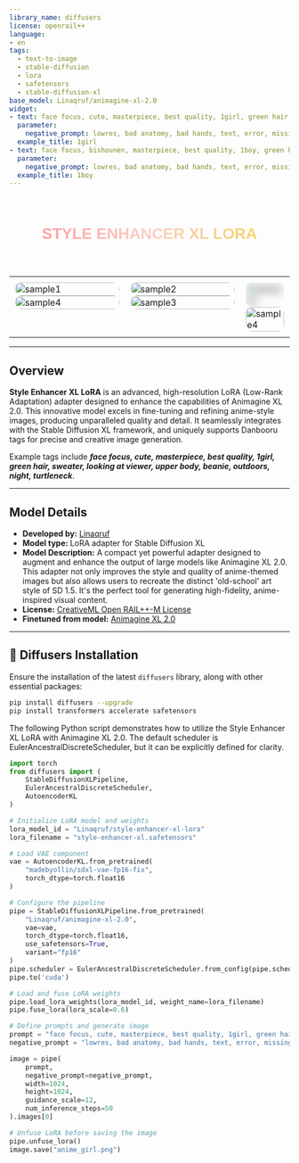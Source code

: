 ```yaml
---
library_name: diffusers
license: openrail++
language:
- en
tags:
  - text-to-image
  - stable-diffusion
  - lora
  - safetensors
  - stable-diffusion-xl
base_model: Linaqruf/animagine-xl-2.0
widget:
- text: face focus, cute, masterpiece, best quality, 1girl, green hair, sweater, looking at viewer, upper body, beanie, outdoors, night, turtleneck
  parameter:
    negative_prompt: lowres, bad anatomy, bad hands, text, error, missing fingers, extra digit, fewer digits, cropped, worst quality, low quality, normal quality, jpeg artifacts, signature, watermark, username, blurry
  example_title: 1girl
- text: face focus, bishounen, masterpiece, best quality, 1boy, green hair, sweater, looking at viewer, upper body, beanie, outdoors, night, turtleneck
  parameter:
    negative_prompt: lowres, bad anatomy, bad hands, text, error, missing fingers, extra digit, fewer digits, cropped, worst quality, low quality, normal quality, jpeg artifacts, signature, watermark, username, blurry
  example_title: 1boy
---
```


<style>
  .title-container {
    display: flex;
    flex-direction: column; /* Allow vertical stacking of title and subtitle */
    justify-content: center;
    align-items: center;
    height: 100vh;
    background-color: #f5f5f5;
  }

  .title {
    font-size: 2em;
    text-align: center;
    color: #333;
    font-family: 'Verdana', sans-serif;
    text-transform: uppercase;
    padding: 1em;
    box-shadow: 0px 0px 0px rgba(0,0,0,0.1);
  }
  
  .title span {
    background: -webkit-linear-gradient(45deg, #ff9a9e, #fad0c4, #f6d365);
    -webkit-background-clip: text;
    -webkit-text-fill-color: transparent;
  }
  
  .custom-table {
    table-layout: fixed;
    width: 100%;
    border-collapse: collapse;
    margin-top: 2em;
  }

  .custom-table td {
    width: 50%;
    vertical-align: top;
    padding: 10px;
    box-shadow: 0px 0px 0px 0px rgba(0, 0, 0, 0.15);
  }

  .custom-image-container {
    position: relative;
    width: 100%;
    margin-bottom: 0em;
    overflow: hidden;
    border-radius: 10px;
    transition: transform .7s;
    /* Smooth transition for the container */
  }

  .custom-image-container:hover {
    transform: scale(1.05);
    /* Scale the container on hover */
  }

  .custom-image {
    width: 100%;
    height: auto;
    object-fit: cover;
    border-radius: 10px;
    transition: transform .7s;
    margin-bottom: 0em;
  }

  .nsfw-filter {
    filter: blur(8px); /* Apply a blur effect */
    transition: filter 0.3s ease; /* Smooth transition for the blur effect */
  }

  .custom-image-container:hover .nsfw-filter {
    filter: none; /* Remove the blur effect on hover */
  }
</style>

<h1 class="title">
  <span>Style Enhancer XL LoRA</span>
</h1>
<table class="custom-table">
  <tr>
    <td>
      <div class="custom-image-container">
        <img class="custom-image" src="https://cdn-uploads.huggingface.co/production/uploads/6365c8dbf31ef76df4042821/kMqCcN3CpMPHO1qyEgnGk.png" alt="sample1">
      </div>
      <div class="custom-image-container">
        <img class="custom-image" src="https://cdn-uploads.huggingface.co/production/uploads/6365c8dbf31ef76df4042821/pfLIDf7ZX6WJHgTlfqiQk.png" alt="sample4">
      </div>
    </td>
    <td>
      <div class="custom-image-container">
        <img class="custom-image" src="https://cdn-uploads.huggingface.co/production/uploads/6365c8dbf31ef76df4042821/s5ZCIaETb_eKijgbLbXwU.png" alt="sample2">
      </div>
      <div class="custom-image-container">
        <img class="custom-image" src="https://cdn-uploads.huggingface.co/production/uploads/6365c8dbf31ef76df4042821/qjC5jKExA_JE5BuQJ6-Ue.png" alt="sample3">
    </td>
    <td>
      <div class="custom-image-container">
        <img class="custom-image nsfw-filter" src="https://cdn-uploads.huggingface.co/production/uploads/6365c8dbf31ef76df4042821/1vvUY1qbgot5np4CPmORh.png" alt="sample1">
      </div>
      <div class="custom-image-container">
        <img class="custom-image" src="https://cdn-uploads.huggingface.co/production/uploads/6365c8dbf31ef76df4042821/7OQJdRKKpZponZiZ8cOre.png" alt="sample4">
      </div>
    </td>
  </tr>
</table>

<hr>

## Overview

**Style Enhancer XL LoRA** is an advanced, high-resolution LoRA (Low-Rank Adaptation) adapter designed to enhance the capabilities of Animagine XL 2.0. This innovative model excels in fine-tuning and refining anime-style images, producing unparalleled quality and detail. It seamlessly integrates with the Stable Diffusion XL framework, and uniquely supports Danbooru tags for precise and creative image generation.

Example tags include _**face focus, cute, masterpiece, best quality, 1girl, green hair, sweater, looking at viewer, upper body, beanie, outdoors, night, turtleneck**_.

<hr>

## Model Details

- **Developed by:** [Linaqruf](https://github.com/Linaqruf)
- **Model type:** LoRA adapter for Stable Diffusion XL
- **Model Description:** A compact yet powerful adapter designed to augment and enhance the output of large models like Animagine XL 2.0. This adapter not only improves the style and quality of anime-themed images but also allows users to recreate the distinct 'old-school' art style of SD 1.5. It's the perfect tool for generating high-fidelity, anime-inspired visual content.
- **License:** [CreativeML Open RAIL++-M License](https://huggingface.co/stabilityai/stable-diffusion-2/blob/main/LICENSE-MODEL)
- **Finetuned from model:** [Animagine XL 2.0](https://huggingface.co/Linaqruf/animagine-xl-2.0)

<hr>

## 🧨 Diffusers Installation

Ensure the installation of the latest `diffusers` library, along with other essential packages:

```bash
pip install diffusers --upgrade
pip install transformers accelerate safetensors
```

The following Python script demonstrates how to utilize the Style Enhancer XL LoRA with Animagine XL 2.0. The default scheduler is EulerAncestralDiscreteScheduler, but it can be explicitly defined for clarity.

```py
import torch
from diffusers import (
    StableDiffusionXLPipeline, 
    EulerAncestralDiscreteScheduler,
    AutoencoderKL
)

# Initialize LoRA model and weights
lora_model_id = "Linaqruf/style-enhancer-xl-lora"
lora_filename = "style-enhancer-xl.safetensors"

# Load VAE component
vae = AutoencoderKL.from_pretrained(
    "madebyollin/sdxl-vae-fp16-fix", 
    torch_dtype=torch.float16
)

# Configure the pipeline
pipe = StableDiffusionXLPipeline.from_pretrained(
    "Linaqruf/animagine-xl-2.0", 
    vae=vae,
    torch_dtype=torch.float16, 
    use_safetensors=True, 
    variant="fp16"
)
pipe.scheduler = EulerAncestralDiscreteScheduler.from_config(pipe.scheduler.config)
pipe.to('cuda')

# Load and fuse LoRA weights
pipe.load_lora_weights(lora_model_id, weight_name=lora_filename)
pipe.fuse_lora(lora_scale=0.6)

# Define prompts and generate image
prompt = "face focus, cute, masterpiece, best quality, 1girl, green hair, sweater, looking at viewer, upper body, beanie, outdoors, night, turtleneck"
negative_prompt = "lowres, bad anatomy, bad hands, text, error, missing fingers, extra digit, fewer digits, cropped, worst quality, low quality, normal quality, jpeg artifacts, signature, watermark, username, blurry"

image = pipe(
    prompt, 
    negative_prompt=negative_prompt, 
    width=1024,
    height=1024,
    guidance_scale=12,
    num_inference_steps=50
).images[0]

# Unfuse LoRA before saving the image
pipe.unfuse_lora()
image.save("anime_girl.png")

```
